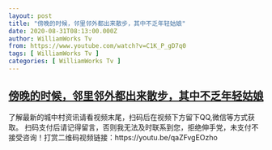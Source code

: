 ```yaml
---
layout: post
title: "傍晚的时候，邻里邻外都出来散步，其中不乏年轻姑娘"
date: 2020-08-31T08:13:00.000Z
author: WilliamWorks Tv
from: https://www.youtube.com/watch?v=C1K_P_gD7q0
tags: [ WilliamWorks Tv ]
categories: [ WilliamWorks Tv ]
---
```

<!--1598861580000-->
[傍晚的时候，邻里邻外都出来散步，其中不乏年轻姑娘](https://www.youtube.com/watch?v=C1K_P_gD7q0)
------

<div>
了解最新的城中村资讯请看视频末尾，扫码后在视频下方留下QQ,微信等方式获取。 扫码支付后请记得留言，否则我无法及时联系到您，拒绝伸手党，未支付不接受咨询！打赏二维码视频链接：https://youtu.be/qaZFvgEOzho
</div>

